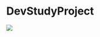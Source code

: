 # DevStudyProject
 <img src="https://img.shields.io/badge/JavaScript-#F7DF1E?style=flat&logo=javascript&logoColor=white"/>
